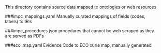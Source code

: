 This directory contains source data mapped to ontologies or web resources

###impc_mappings.yaml
Manually curated mappings of fields (codes, labels) to IRIs

###impc_procedures.json
procedures that cannot be web scraped as they are served as PDFs

###eco_map.yaml
Evidence Code to ECO curie map, manually generated

